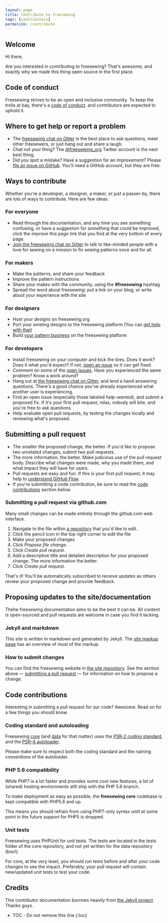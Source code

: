 ```yaml
---
layout: page
title: Contribute to freesewing
tags: [contributors]
permalink: /contribute
---
```

## Welcome

Hi there, 

Are you interested in contributing to freesewing? 
That's awesome, and exactly why we made this thing open source in the first place.

## Code of conduct

Freesewing strives to be an open and inclusive community.
To keep the trolls at bay, there's a [code of conduct](/about/code-of-conduct). 
and contributors are expected to uphold it.

## Where to get help or report a problem

- The [freesewing chat on Gitter](https://gitter.im/freesewing/freesewing) is the best place to ask questions, 
meet other freesewers, or just hang out and share a laugh.
- Chat not your thing? The [@freesewing_org](https://twitter.com/freesewing_org) 
Twitter account is the next best thing.
- Did you spot a mistake? Have a suggestion for an improvement? 
Please [file an issue on GitHub](https://github.com/freesewing/freesewing.github.io/issues/new). 
You'll need a GitHub account, but they are free.

## Ways to contribute

Whether you're a developer, a designer, a maker, or just a passer-by, 
there are lots of ways to contribute. Here are few ideas:

### For everyone

- Read through the documentation, and any time you see something confusing, 
or have a suggestion for something that could be improved, click the
 _improve this page_ link that you find at the very bottom of every page. 
- [Join the freesewing chat on Gitter](https://gitter.im/freesewing/freesewing) to talk to like-minded people with a love for sewing on a mission
to fix sewing patterns once and for all.

### For makers

- Make the patterns, and share your feedback
- Improve the pattern instructions
- Share your makes with the community, using the **#freesewing** hashtag
- Spread the word about freesewing: put a link on your blog, or write about your experience with the site

### For designers

- Host your designs on freesewing.org
- Port your existing designs to the freesewing platform (You can [get help with that](/contact))
- Build [your pattern business](/business) on the freesewing platform

### For developers

- Install freesewing on your computer and kick the tires. Does it work?
Does it what you'd expect? If not, [open an issue](https://github.com/freesewing/freesewing.github.io/issues/new) so it can get fixed.
- Comment on some of the [open issues](/issues). 
Have you experienced the same problem? Know a work around? 
- Hang out at [the freesewing chat on Gitter](https://gitter.im/freesewing/freesewing), and lend a hand answering questions. 
There's a good chance you've already experienced what another user is experiencing.
- Find an open issue (especially those labeled _help-wanted_), and submit a proposed fix. 
If it's your first pull request, relax, nobody will bite, and you're free to ask questions.
- Help evaluate open pull requests, by testing the changes locally and reviewing what's proposed.

## Submitting a pull request

- The smaller the proposed change, the better. If you'd like to propose two unrelated changes, submit two pull requests.
- The more information, the better. Make judicious use of the pull request body. 
Describe what changes were made, why you made them, and what impact they will have for users.
- Pull requests are easy and fun. If this is your first pull request, it may help to [understand GitHub Flow](https://guides.github.com/introduction/flow/).
- If you're submitting a code contribution, be sure to read the [code contributions](#code-contributions) section below.

### Submitting a pull request via github.com

Many small changes can be made entirely through the github.com web interface.


1. Navigate to the file within [a repository](/docs/repositories) that you'd like to edit.
2. Click the pencil icon in the top right corner to edit the file
3. Make your proposed changes
4. Click _Propose file change_.
5. Click _Create pull request_.
6. Add a descriptive title and detailed description for your proposed change. The more information the better.
7. Click _Create pull request_.

That's it! You'll be automatically subscribed to receive updates as others review your proposed change and provide feedback.

## Proposing updates to the site/documentation

Thehe freesewing documentation aims to be the best it can be. 
All content is open-sourced and pull requests are welcome in case you find it lacking.

### Jekyll and markdown
This site is written in markdown and generated by Jekyll.
The [site markup page](/docs/site/markup) has an overview of most of the markup. 

### How to submit changes

You can find the freesewing website in [the site repository](https://github.com/freesewing/site). 
See the section above &mdash; [submitting a pull request](#submitting-a-pull-request) &mdash;
for information on how to propose a change.

## Code contributions

Interesting in submitting a pull request for our code? Awesome. Read on for a few things you should know.

### Coding standard and autoloading

Freesewing [core](https://github.com/freesewing/core) (and [data](https://github.com/freesewing/core) for that matter) uses the [PSR-2 coding standard](http://www.php-fig.org/psr/psr-2/), 
and the [PSR-4 autoloader](http://www.php-fig.org/psr/psr-4/). 

Please make sure to respect both the coding standard and the naming conventions of the autoloader. 

### PHP 5.6 compatibility

While PHP7 is a lot faster and provides some cool new features, a lot of (shared) hosting
environments still ship with the PHP 5.6 branch.

To make deployment as easy as possible, the **freesewing core** codebase is kept compatible
with PHP5.6 and up.

This means you should refrain from using PHP7-only syntax until at some point in the future support for PHP5 is dropped.

### Unit tests

Freesewing uses PHPUnit for unit tests. The tests are located in the _tests_ folder of the core repository, and not yet written for the data repository (boo!).

For core, at the very least, you should run tests before and after your code changes to see
the impact. Preferably, your pull request will contain new/updated unit tests to test your code.

## Credits

This contributor documentation borrows heavily from 
[the Jekyll project](http://jekyllrb.com/docs/contributing/). Thanks guys.


* TOC - Do not remove this line
{:toc}

